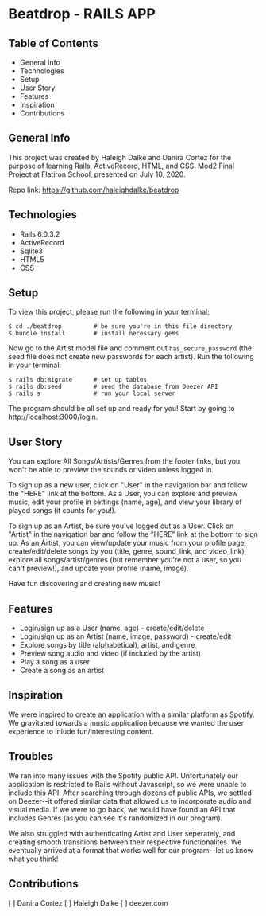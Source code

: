 # Beatdrop - RAILS APP

## Table of Contents
* General Info
* Technologies
* Setup
* User Story
* Features
* Inspiration
* Contributions

## General Info
This project was created by Haleigh Dalke and Danira Cortez for the purpose of learning Rails, ActiveRecord, HTML, and CSS. Mod2 Final Project at Flatiron School, presented on July 10, 2020.

Repo link: https://github.com/haleighdalke/beatdrop

## Technologies
* Rails 6.0.3.2
* ActiveRecord
* Sqlite3
* HTML5
* CSS

## Setup
To view this project, please run the following in your terminal:
```
$ cd ./beatdrop         # be sure you're in this file directory
$ bundle install        # install necessary gems
```
Now go to the Artist model file and comment out `has_secure_password` (the seed file does not create new passwords for each artist). Run the following in your terminal:
```
$ rails db:migrate      # set up tables
$ rails db:seed         # seed the database from Deezer API
$ rails s               # run your local server
```
The program should be all set up and ready for you! Start by going to http://localhost:3000/login. 

## User Story 
You can explore All Songs/Artists/Genres from the footer links, but you won't be able to preview the sounds or video unless logged in. 

To sign up as a new user, click on "User" in the navigation bar and follow the "HERE" link at the bottom. As a User, you can explore and preview music, edit your profile in settings (name, age), and view your library of played songs (it counts for you!). 

To sign up as an Artist, be sure you've logged out as a User. Click on "Artist" in the navigation bar and follow the "HERE" link at the bottom to sign up. As an Artist, you can view/update your music from your profile page, create/edit/delete songs by you (title, genre, sound_link, and video_link), explore all songs/artist/genres (but remember you're not a user, so you can't preview!), and update your profile (name, image). 

Have fun discovering and creating new music!

## Features
* Login/sign up as a User (name, age) - create/edit/delete
* Login/sign up as an Artist (name, image, password) - create/edit
* Explore songs by title (alphabetical), artist, and genre
* Preview song audio and video (if included by the artist)
* Play a song as a user
* Create a song as an artist

## Inspiration
We were inspired to create an application with a similar platform as Spotify. We gravitated towards a music application because we wanted the user experience to inlude fun/interesting content.

## Troubles
We ran into many issues with the Spotify public API. Unfortunately our application is restricted to Rails without Javascript, so we were unable to include this API. After searching through dozens of public APIs, we settled on Deezer--it offered similar data that allowed us to incorporate audio and visual media. If we were to go back, we would have found an API that includes Genres (as you can see it's randomized in our program).

We also struggled with authenticating Artist and User seperately, and creating smooth transitions between their respective functionalites. We eventually arrived at a format that works well for our program--let us know what you think!

## Contributions
[ ] Danira Cortez
[ ] Haleigh Dalke
[ ] deezer.com